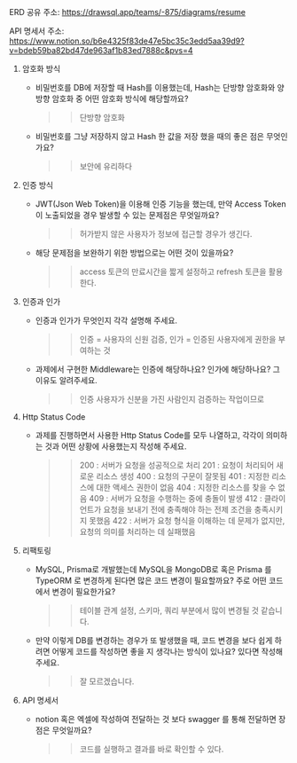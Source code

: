 ERD 공유 주소: https://drawsql.app/teams/-875/diagrams/resume

API 명세서 주소: https://www.notion.so/b6e4325f83de47e5bc35c3edd5aa39d9?v=bdeb59ba82bd47de963af1b83ed7888c&pvs=4

1. 암호화 방식

   -  비밀번호를 DB에 저장할 때 Hash를 이용했는데, Hash는 단방향 암호화와 양방향 암호화 중 어떤 암호화 방식에 해당할까요?
      > > 단방향 암호화
   -  비밀번호를 그냥 저장하지 않고 Hash 한 값을 저장 했을 때의 좋은 점은 무엇인가요?
      > > 보안에 유리하다

2. 인증 방식

   -  JWT(Json Web Token)을 이용해 인증 기능을 했는데, 만약 Access Token이 노출되었을 경우 발생할 수 있는 문제점은 무엇일까요?
      > > 허가받지 않은 사용자가 정보에 접근할 경우가 생긴다.
   -  해당 문제점을 보완하기 위한 방법으로는 어떤 것이 있을까요?
      > > access 토큰의 만료시간을 짧게 설정하고 refresh 토큰을 활용한다.

3. 인증과 인가

   -  인증과 인가가 무엇인지 각각 설명해 주세요.
      > > 인증 = 사용자의 신원 검증, 인가 = 인증된 사용자에게 권한을 부여하는 것
   -  과제에서 구현한 Middleware는 인증에 해당하나요? 인가에 해당하나요? 그 이유도 알려주세요.
      > > 인증 사용자가 신분을 가진 사람인지 검증하는 작업이므로

4. Http Status Code

   -  과제를 진행하면서 사용한 Http Status Code를 모두 나열하고, 각각이 의미하는 것과 어떤 상황에 사용했는지 작성해 주세요.
      > > 200 : 서버가 요청을 성공적으로 처리
          201 : 요청이 처리되어 새로운 리소스 생성
          400 : 요청의 구문이 잘못됨
          401 : 지정한 리소스에 대한 액세스 권한이 없음
          404 : 지정한 리소스를 찾을 수 없음
          409 : 서버가 요청을 수행하는 중에 충돌이 발생
          412 : 클라이언트가 요청을 보내기 전에 충족해야 하는 전제 조건을 충족시키지 못했음
          422 : 서버가 요청 형식을 이해하는 데 문제가 없지만, 요청의 의미를 처리하는 데 실패했음

5. 리팩토링

   -  MySQL, Prisma로 개발했는데 MySQL을 MongoDB로 혹은 Prisma 를 TypeORM 로 변경하게 된다면 많은 코드 변경이 필요할까요? 주로 어떤 코드에서 변경이 필요한가요?
      > > 테이블 관계 설정, 스키마, 쿼리 부분에서 많이 변경될 것 같습니다.
   -  만약 이렇게 DB를 변경하는 경우가 또 발생했을 때, 코드 변경을 보다 쉽게 하려면 어떻게 코드를 작성하면 좋을 지 생각나는 방식이 있나요? 있다면 작성해 주세요.
      > > 잘 모르겠습니다.

6. API 명세서
   -  notion 혹은 엑셀에 작성하여 전달하는 것 보다 swagger 를 통해 전달하면 장점은 무엇일까요?
      > > 코드를 실행하고 결과를 바로 확인할 수 있다.

